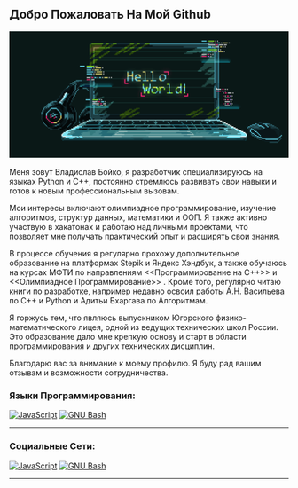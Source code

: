## Добро Пожаловать На Мой Github 

<p align="center">
 <img width="1000" src="Mylaptop.gif" alt="snake"/>
</p>

Меня зовут Владислав Бойко, я разработчик специализируюсь на языках Python и C++, постоянно стремлюсь развивать свои навыки и готов к новым профессиональным вызовам.

Мои интересы включают олимпиадное программирование, изучение алгоритмов, структур данных, математики и ООП. Я также активно участвую в хакатонах и работаю над личными проектами, что позволяет мне получать практический опыт и расширять свои знания.

В процессе обучения я регулярно прохожу дополнительное образование на платформах Stepik и Яндекс Хэндбук, а также обучаюсь на курсах МФТИ по направлениям <<Программирование на C++>> и <<Олимпиадное Программирование>> . Кроме того, регулярно читаю книги по разработке, например недавно освоил работы А.Н. Васильева по C++ и Python и Адитьи Бхаргава по Алгоритмам.

Я горжусь тем, что являюсь выпускником Югорского физико-математического лицея, одной из ведущих технических школ России. Это образование дало мне крепкую основу и старт в области программирования и других технических дисциплин.

Благодарю вас за внимание к моему профилю. Я буду рад вашим отзывам и возможности сотрудничества.


### Языки Программирования:

<p align="left">
<a href="https://www.python.org/" target="_blank" rel="noreferrer"><img src="https://logos-download.com/wp-content/uploads/2016/10/Python_logo_icon.png" width="40" height="40" alt="JavaScript" /></a>    <a href="https://learn.microsoft.com/en-us/cpp/cpp/cpp-language-reference?view=msvc-170" target="_blank" rel="noreferrer"><img src="https://ucare.timepad.ru/80891a7a-d79b-4b47-a2d0-ed4fedac9634/poster_event_1487637.jpg" width="40" height="40" alt="GNU Bash" /></a>
</p>

--------------------


### Социальные Сети:

<p align="left">
<a href="https://t.me/VladisalvBoikoTelegram" target="_blank" rel="noreferrer"><img src="https://cdn-icons-png.flaticon.com/512/2111/2111646.png" width="40" height="40" alt="JavaScript" /></a>    <a href="https://vk.com/id524861432" target="_blank" rel="noreferrer"><img src="https://cdn-icons-png.flaticon.com/512/145/145813.png" width="40" height="40" alt="GNU Bash" /></a>
</p>
  
--------------------
<!--
**Vladislav-Boiko-2005/Vladislav-Boiko-2005** is a ✨ _special_ ✨ repository because its `README.md` (this file) appears on your GitHub profile.

